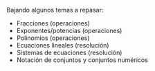 Bajando algunos temas a repasar:

- Fracciones (operaciones)
- Exponentes/potencias (operaciones)
- Polinomios (operaciones)
- Ecuaciones lineales (resolución)
- Sistemas de ecuaciones (resolución)
- Notación de conjuntos y conjuntos numéricos